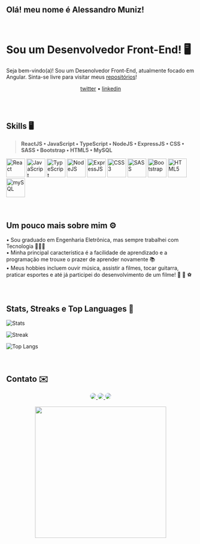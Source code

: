 ## Olá! meu nome é Alessandro Muniz!

<br>

# Sou um Desenvolvedor Front-End! 🖥️

Seja bem-vindo(a)! Sou um Desenolvedor Front-End, atualmente focado em Angular. Sinta-se livre para visitar meus [repositórios](https://github.com/Alessandro1979-itac?tab=repositories)!

<p align="center">
  <a href="https://twitter.com/Muniz_Caranha">twitter</a> •
  <a href="https://www.linkedin.com/in/alemcar/">linkedin</a>
</p>
<br><br>

## Skills 🖥️

> **ReactJS • JavaScript • TypeScript • NodeJS • ExpressJS • CSS • SASS • Bootstrap • HTML5 • MySQL**

<div>
<img height= "50rem" alt="React" src="https://user-images.githubusercontent.com/109265005/221436560-1c004605-0471-41fe-845a-c466e801673e.svg" /> 
<img height= "50rem" alt="JavaScript" src="https://user-images.githubusercontent.com/109265005/221436214-92d2f3aa-215c-4501-acab-23c3b6aff1cd.svg" />
<img height= "50rem" alt="TypeScript" src="https://user-images.githubusercontent.com/109265005/221436885-0a90e837-8920-4141-af74-503e971e2e66.svg" />
<img height= "50rem" alt="NodeJS" src="https://user-images.githubusercontent.com/109265005/221436733-fb3cae0c-8a0f-4c08-bd2a-6743ac439fe3.svg" />
<img height= "50rem" alt="ExpressJS" src="https://user-images.githubusercontent.com/109265005/221437822-19c27b79-8b72-437b-84a5-14ad78e0a38e.svg" />
<img height= "50rem" alt="CSS3" src="https://user-images.githubusercontent.com/109265005/221436667-7649df5e-77ef-4843-8902-bc6588e1cacd.svg" />
<img height= "50rem" alt="SASS" src="https://user-images.githubusercontent.com/109265005/221437893-5da9c2c7-501c-4aff-997b-3aa080b3ee47.svg" />
<img height= "50rem" alt="Bootstrap" src="https://user-images.githubusercontent.com/109265005/221437909-6bf3bcc9-ea48-4fe7-bdba-8c1ff84c9e66.svg" />
<img height= "50rem" alt="HTML5" src="https://user-images.githubusercontent.com/109265005/221436708-daab3b8f-0d98-4bda-8c5b-fdf1dfe399f5.svg" />
<img height= "50rem" alt="mySQL" src="https://user-images.githubusercontent.com/109265005/221436911-c9913bc7-eaa6-4ed2-8e56-1870cebd3b7e.svg" />
</div>
<br><br>

## Um pouco mais sobre mim ⚙️

<div>
• Sou graduado em Engenharia Eletrônica, mas sempre trabalhei com Tecnologia 🧑🏻‍🔬 <br>
• Minha principal característica é a facilidade de aprendizado e a programação me trouxe o prazer de aprender novamente 📚  <br>
• Meus hobbies incluem ouvir música, assistir a filmes, tocar guitarra, praticar esportes e até já participei do desenvolvimento de um filme! 🎸 🎥 ⚽ <br>
</div>
<br><br>

## Stats, Streaks e Top Languages 💾

![Stats](https://github-readme-stats.vercel.app/api?username=gguilhermelopes&show_icons=true&theme=dracula)
<br>

![Streak](https://streak-stats.demolab.com/?user=gguilhermelopes&theme=dracula)
<br>

![Top Langs](https://github-readme-stats.vercel.app/api/top-langs/?username=gguilhermelopes&layout=compact&theme=dracula)
<br>
<br><br>

## Contato ✉️

<div align="center">
  <div align="center">
    <a href="https://https://www.linkedin.com/in/alemcar/" target="_blank">
      <img src="https://img.shields.io/badge/-LinkedIn-%230077B5?style=for-the-badge&logo=linkedin&logoColor=white" style="border-radius:50px;" target="_blank">
    </a>
    <a href = "mailto:muniz.caranha@gmail.com">
      <img src="https://img.shields.io/badge/Gmail-D14836?style=for-the-badge&logo=gmail&logoColor=white" style="border-radius:50px" target="_blank">
    </a>
    <a href="https://www.instagram.com/alemcar.dev/">
      <img src="https://img.shields.io/badge/Instagram-E4405F?style=for-the-badge&logo=instagram&logoColor=white" style="border-radius:50px;" target="_blank">
    </a>
  </div>
  <br>
  <img height="350 rem" src="https://i.pinimg.com/originals/cd/59/d6/cd59d626dc86397fe45080e6e9c7027d.gif" />
</div>

